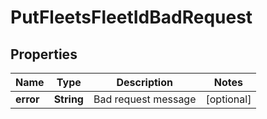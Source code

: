 
# PutFleetsFleetIdBadRequest

## Properties
Name | Type | Description | Notes
------------ | ------------- | ------------- | -------------
**error** | **String** | Bad request message |  [optional]



